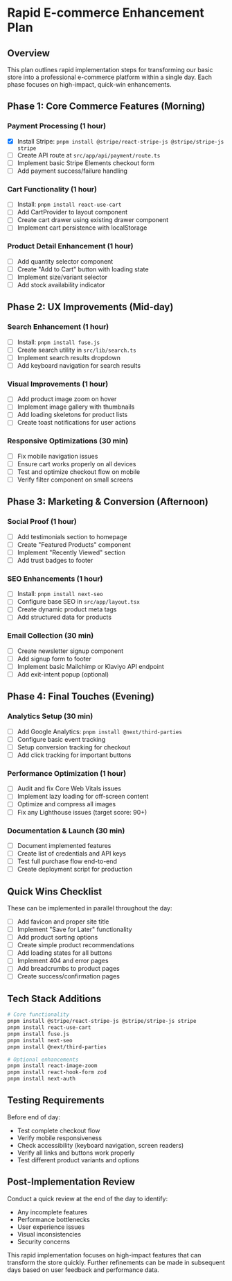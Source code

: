 # Rapid E-commerce Enhancement Plan

## Overview
This plan outlines rapid implementation steps for transforming our basic store into a professional e-commerce platform within a single day. Each phase focuses on high-impact, quick-win enhancements.

## Phase 1: Core Commerce Features (Morning)

### Payment Processing (1 hour)
- [x] Install Stripe: `pnpm install @stripe/react-stripe-js @stripe/stripe-js stripe`
- [ ] Create API route at `src/app/api/payment/route.ts`
- [ ] Implement basic Stripe Elements checkout form
- [ ] Add payment success/failure handling

### Cart Functionality (1 hour)
- [ ] Install: `pnpm install react-use-cart`
- [ ] Add CartProvider to layout component
- [ ] Create cart drawer using existing drawer component
- [ ] Implement cart persistence with localStorage

### Product Detail Enhancement (1 hour)
- [ ] Add quantity selector component
- [ ] Create "Add to Cart" button with loading state
- [ ] Implement size/variant selector
- [ ] Add stock availability indicator

## Phase 2: UX Improvements (Mid-day)

### Search Enhancement (1 hour)
- [ ] Install: `pnpm install fuse.js`
- [ ] Create search utility in `src/lib/search.ts`
- [ ] Implement search results dropdown
- [ ] Add keyboard navigation for search results

### Visual Improvements (1 hour)
- [ ] Add product image zoom on hover
- [ ] Implement image gallery with thumbnails
- [ ] Add loading skeletons for product lists
- [ ] Create toast notifications for user actions

### Responsive Optimizations (30 min)
- [ ] Fix mobile navigation issues
- [ ] Ensure cart works properly on all devices
- [ ] Test and optimize checkout flow on mobile
- [ ] Verify filter component on small screens

## Phase 3: Marketing & Conversion (Afternoon)

### Social Proof (1 hour)
- [ ] Add testimonials section to homepage
- [ ] Create "Featured Products" component
- [ ] Implement "Recently Viewed" section
- [ ] Add trust badges to footer

### SEO Enhancements (1 hour)
- [ ] Install: `pnpm install next-seo`
- [ ] Configure base SEO in `src/app/layout.tsx`
- [ ] Create dynamic product meta tags
- [ ] Add structured data for products

### Email Collection (30 min)
- [ ] Create newsletter signup component
- [ ] Add signup form to footer
- [ ] Implement basic Mailchimp or Klaviyo API endpoint
- [ ] Add exit-intent popup (optional)

## Phase 4: Final Touches (Evening)

### Analytics Setup (30 min)
- [ ] Add Google Analytics: `pnpm install @next/third-parties`
- [ ] Configure basic event tracking
- [ ] Setup conversion tracking for checkout
- [ ] Add click tracking for important buttons

### Performance Optimization (1 hour)
- [ ] Audit and fix Core Web Vitals issues
- [ ] Implement lazy loading for off-screen content
- [ ] Optimize and compress all images
- [ ] Fix any Lighthouse issues (target score: 90+)

### Documentation & Launch (30 min)
- [ ] Document implemented features
- [ ] Create list of credentials and API keys
- [ ] Test full purchase flow end-to-end
- [ ] Create deployment script for production

## Quick Wins Checklist

These can be implemented in parallel throughout the day:

- [ ] Add favicon and proper site title
- [ ] Implement "Save for Later" functionality
- [ ] Add product sorting options
- [ ] Create simple product recommendations
- [ ] Add loading states for all buttons
- [ ] Implement 404 and error pages
- [ ] Add breadcrumbs to product pages
- [ ] Create success/confirmation pages

## Tech Stack Additions

```bash
# Core functionality
pnpm install @stripe/react-stripe-js @stripe/stripe-js stripe
pnpm install react-use-cart
pnpm install fuse.js
pnpm install next-seo
pnpm install @next/third-parties

# Optional enhancements
pnpm install react-image-zoom
pnpm install react-hook-form zod
pnpm install next-auth
```

## Testing Requirements

Before end of day:
- Test complete checkout flow
- Verify mobile responsiveness
- Check accessibility (keyboard navigation, screen readers)
- Verify all links and buttons work properly
- Test different product variants and options

## Post-Implementation Review

Conduct a quick review at the end of the day to identify:
- Any incomplete features
- Performance bottlenecks
- User experience issues
- Visual inconsistencies
- Security concerns

This rapid implementation focuses on high-impact features that can transform the store quickly. Further refinements can be made in subsequent days based on user feedback and performance data. 